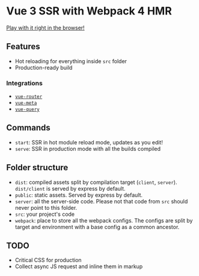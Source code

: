 # Vue 3 SSR with Webpack 4 HMR

[Play with it right in the browser!](https://stackblitz.com/github/cyberap/vue3-ssr-webpack4-hmr)

## Features

- Hot reloading for everything inside `src` folder
- Production-ready build

### Integrations

- [`vue-router`](https://next.router.vuejs.org/)
- [`vue-meta`](https://github.com/nuxt/vue-meta/tree/next)
- [`vue-query`](https://vue-query.vercel.app/)

## Commands

- `start`: SSR in hot module reload mode, updates as you edit!
- `serve`: SSR in production mode with all the builds compiled

## Folder structure

- `dist`: compiled assets split by compilation target (`client`, `server`). `dist/client` is served by express by default.
- `public`: static assets. Served by express by default.
- `server`: all the server-side code. Please not that code from `src` should never point to this folder.
- `src`: your project's code
- `webpack`: place to store all the webpack configs. The configs are split by target and environment with a base config as a common ancestor.

## TODO

- Critical CSS for production
- Collect async JS request and inline them in markup
